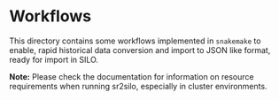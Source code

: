 # Workflows

This directory contains some workflows implemented in `snakemake` to enable,
rapid historical data conversion and import to JSON like format, ready for
import in SILO.

**Note:** Please check the documentation for information on resource requirements when running sr2silo, especially in cluster environments.

